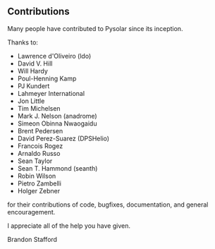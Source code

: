 Contributions
-------------

Many people have contributed to Pysolar since its inception.

Thanks to:

* Lawrence d'Oliveiro (ldo)
* David V. Hill
* Will Hardy
* Poul-Henning Kamp
* PJ Kundert
* Lahmeyer International
* Jon Little
* Tim Michelsen
* Mark J. Nelson (anadrome)
* Simeon Obinna Nwaogaidu
* Brent Pedersen
* David Perez-Suarez (DPSHelio)
* Francois Rogez
* Arnaldo Russo
* Sean Taylor
* Sean T. Hammond (seanth)
* Robin Wilson
* Pietro Zambelli
* Holger Zebner

for their contributions of code, bugfixes, documentation, and general encouragement.

I appreciate all of the help you have given.

Brandon Stafford
